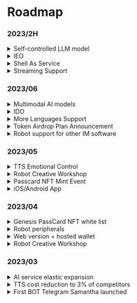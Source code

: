 # Roadmap

### 2023/2H

<details>

<summary>Self-controlled LLM model</summary>

Already on the way

Support feeding your own fine-tuning corpus, making your BOT fully meet your expectations🤗

Lifetime memory library

Internet connection and API access capabilities!

Fewer restrictions

</details>

<details>

<summary>IEO</summary>



</details>

<details>

<summary>Shell As Service</summary>

Underlying capabilities are open and can be embedded in any third-party application

</details>

<details>

<summary>Streaming Support</summary>

Zero-latency voice conversation experience

</details>

### 2023/06

<details>

<summary>Multimodal AI models</summary>



</details>

<details>

<summary>IDO</summary>



</details>

<details>

<summary>More Languages Support</summary>



</details>

<details>

<summary>Token Airdrop Plan Announcement</summary>



</details>

<details>

<summary>Robot support for other IM software</summary>

MyShell.ai's Creative Workshop will support robot deployment to other social platforms, and users can bind their social accounts to extend membership benefits to robots on their social media. It is expected to support platforms such as Telegram and Discord.

</details>

### 2023/05

<details>

<summary>TTS Emotional Control</summary>

BOT's voice will contain richer emotional differences, and this feature will enter the public testing phase in May.

</details>

<details>

<summary>Robot Creative Workshop</summary>



</details>

<details>

<summary>Passcard NFT Mint Event</summary>



</details>

<details>

<summary>iOS/Android App</summary>



</details>

### 2023/04

<details>

<summary>Genesis PassCard NFT white list</summary>



</details>

<details>

<summary>Robot peripherals</summary>

* Twitter space AMA bot
* KOL bot
* Vitalik bot

</details>

<details>

<summary>Web version + hosted wallet</summary>



</details>

<details>

<summary>Robot Creative Workshop</summary>



</details>

### 2023/03

<details>

<summary>AI service elastic expansion</summary>



</details>

<details>

<summary>TTS cost reduction to 3% of competitors</summary>

With the influx of users, our daily voice interaction volume quickly exceeded 100,000. We intensively optimized our self-developed TTS model within three weeks, reducing its cost by 97% compared to Microsoft's TTS API cost, and supporting fast cloning of 1-5 minute voice samples.

</details>

<details>

<summary>First BOT Telegram Samantha launched</summary>

On 03/07, we launched our first Bot Samantha on Telegram.

</details>